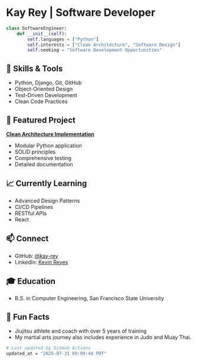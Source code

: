 # Kay Rey | Software Developer

```python
class SoftwareEngineer:
    def __init__(self):
        self.languages = ["Python"]
        self.interests = ["Clean Architecture", "Software Design"]
        self.seeking = "Software Development Opportunities"
```

## 🔨 Skills & Tools

- Python, Django, Git, GitHub
- Object-Oriented Design
- Test-Driven Development
- Clean Code Practices

## 💼 Featured Project

**[Clean Architecture Implementation](https://github.com/kay-rey/CardGames)**

- Modular Python application
- SOLID principles
- Comprehensive testing
- Detailed documentation

## 📈 Currently Learning

- Advanced Design Patterns
- CI/CD Pipelines
- RESTful APIs
- React

## 📫 Connect

- GitHub: [@kay-rey](https://github.com/kay-rey)
- LinkedIn: [Kevin Reyes](https://www.linkedin.com/in/kevbreyes)

## 🎓 Education

- B.S. in Computer Engineering, San Francisco State University

## 🥋 Fun Facts

- Jiujitsu athlete and coach with over 5 years of training
- My martial arts journey also includes experience in Judo and Muay Thai.

<div align="left">

```bash
# Last updated by GitHub Actions
updated_at = "2025-07-31 09:09:44 PDT"
```

</div>
